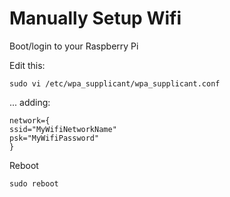 Manually Setup Wifi
================

Boot/login to your Raspberry Pi


Edit this:

	sudo vi /etc/wpa_supplicant/wpa_supplicant.conf

... adding:

	network={
	ssid="MyWifiNetworkName"
	psk="MyWifiPassword"
	}

Reboot

	sudo reboot
